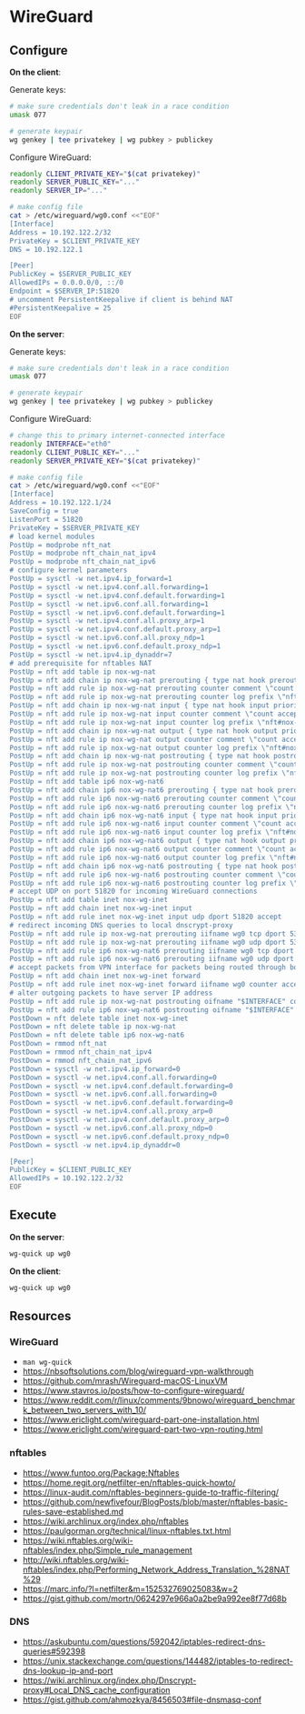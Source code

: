# WireGuard

## Configure

**On the client**:

Generate keys:

```sh
# make sure credentials don't leak in a race condition
umask 077

# generate keypair
wg genkey | tee privatekey | wg pubkey > publickey
```

Configure WireGuard:

```sh
readonly CLIENT_PRIVATE_KEY="$(cat privatekey)"
readonly SERVER_PUBLIC_KEY="..."
readonly SERVER_IP="..."

# make config file
cat > /etc/wireguard/wg0.conf <<"EOF"
[Interface]
Address = 10.192.122.2/32
PrivateKey = $CLIENT_PRIVATE_KEY
DNS = 10.192.122.1

[Peer]
PublicKey = $SERVER_PUBLIC_KEY
AllowedIPs = 0.0.0.0/0, ::/0
Endpoint = $SERVER_IP:51820
# uncomment PersistentKeepalive if client is behind NAT
#PersistentKeepalive = 25
EOF
```

**On the server**:

Generate keys:

```sh
# make sure credentials don't leak in a race condition
umask 077

# generate keypair
wg genkey | tee privatekey | wg pubkey > publickey
```

Configure WireGuard:

```sh
# change this to primary internet-connected interface
readonly INTERFACE="eth0"
readonly CLIENT_PUBLIC_KEY="..."
readonly SERVER_PRIVATE_KEY="$(cat privatekey)"

# make config file
cat > /etc/wireguard/wg0.conf <<"EOF"
[Interface]
Address = 10.192.122.1/24
SaveConfig = true
ListenPort = 51820
PrivateKey = $SERVER_PRIVATE_KEY
# load kernel modules
PostUp = modprobe nft_nat
PostUp = modprobe nft_chain_nat_ipv4
PostUp = modprobe nft_chain_nat_ipv6
# configure kernel parameters
PostUp = sysctl -w net.ipv4.ip_forward=1
PostUp = sysctl -w net.ipv4.conf.all.forwarding=1
PostUp = sysctl -w net.ipv4.conf.default.forwarding=1
PostUp = sysctl -w net.ipv6.conf.all.forwarding=1
PostUp = sysctl -w net.ipv6.conf.default.forwarding=1
PostUp = sysctl -w net.ipv4.conf.all.proxy_arp=1
PostUp = sysctl -w net.ipv4.conf.default.proxy_arp=1
PostUp = sysctl -w net.ipv6.conf.all.proxy_ndp=1
PostUp = sysctl -w net.ipv6.conf.default.proxy_ndp=1
PostUp = sysctl -w net.ipv4.ip_dynaddr=7
# add prerequisite for nftables NAT
PostUp = nft add table ip nox-wg-nat
PostUp = nft add chain ip nox-wg-nat prerouting { type nat hook prerouting priority 0\; }
PostUp = nft add rule ip nox-wg-nat prerouting counter comment \"count accepted packets\"
PostUp = nft add rule ip nox-wg-nat prerouting counter log prefix \"nft#nox-wg-nat: \"
PostUp = nft add chain ip nox-wg-nat input { type nat hook input priority 100\; }
PostUp = nft add rule ip nox-wg-nat input counter comment \"count accepted packets\"
PostUp = nft add rule ip nox-wg-nat input counter log prefix \"nft#nox-wg-nat: \"
PostUp = nft add chain ip nox-wg-nat output { type nat hook output priority 0\; }
PostUp = nft add rule ip nox-wg-nat output counter comment \"count accepted packets\"
PostUp = nft add rule ip nox-wg-nat output counter log prefix \"nft#nox-wg-nat: \"
PostUp = nft add chain ip nox-wg-nat postrouting { type nat hook postrouting priority 100\; }
PostUp = nft add rule ip nox-wg-nat postrouting counter comment \"count accepted packets\"
PostUp = nft add rule ip nox-wg-nat postrouting counter log prefix \"nft#nox-wg-nat: \"
PostUp = nft add table ip6 nox-wg-nat6
PostUp = nft add chain ip6 nox-wg-nat6 prerouting { type nat hook prerouting priority 0\; }
PostUp = nft add rule ip6 nox-wg-nat6 prerouting counter comment \"count accepted packets\"
PostUp = nft add rule ip6 nox-wg-nat6 prerouting counter log prefix \"nft#nox-wg-nat6: \"
PostUp = nft add chain ip6 nox-wg-nat6 input { type nat hook input priority 100\; }
PostUp = nft add rule ip6 nox-wg-nat6 input counter comment \"count accepted packets\"
PostUp = nft add rule ip6 nox-wg-nat6 input counter log prefix \"nft#nox-wg-nat6: \"
PostUp = nft add chain ip6 nox-wg-nat6 output { type nat hook output priority 0\; }
PostUp = nft add rule ip6 nox-wg-nat6 output counter comment \"count accepted packets\"
PostUp = nft add rule ip6 nox-wg-nat6 output counter log prefix \"nft#nox-wg-nat6: \"
PostUp = nft add chain ip6 nox-wg-nat6 postrouting { type nat hook postrouting priority 100\; }
PostUp = nft add rule ip6 nox-wg-nat6 postrouting counter comment \"count accepted packets\"
PostUp = nft add rule ip6 nox-wg-nat6 postrouting counter log prefix \"nft#nox-wg-nat6: \"
# accept UDP on port 51820 for incoming WireGuard connections
PostUp = nft add table inet nox-wg-inet
PostUp = nft add chain inet nox-wg-inet input
PostUp = nft add rule inet nox-wg-inet input udp dport 51820 accept
# redirect incoming DNS queries to local dnscrypt-proxy
PostUp = nft add rule ip nox-wg-nat prerouting iifname wg0 tcp dport 53 counter dnat to 127.0.0.1:53
PostUp = nft add rule ip nox-wg-nat prerouting iifname wg0 udp dport 53 counter dnat to 127.0.0.1:53
PostUp = nft add rule ip6 nox-wg-nat6 prerouting iifname wg0 tcp dport 53 counter dnat to [::1]:53
PostUp = nft add rule ip6 nox-wg-nat6 prerouting iifname wg0 udp dport 53 counter dnat to [::1]:53
# accept packets from VPN interface for packets being routed through box
PostUp = nft add chain inet nox-wg-inet forward
PostUp = nft add rule inet nox-wg-inet forward iifname wg0 counter accept
# alter outgoing packets to have server IP address
PostUp = nft add rule ip nox-wg-nat postrouting oifname "$INTERFACE" counter masquerade
PostUp = nft add rule ip6 nox-wg-nat6 postrouting oifname "$INTERFACE" counter masquerade
PostDown = nft delete table inet nox-wg-inet
PostDown = nft delete table ip nox-wg-nat
PostDown = nft delete table ip6 nox-wg-nat6
PostDown = rmmod nft_nat
PostDown = rmmod nft_chain_nat_ipv4
PostDown = rmmod nft_chain_nat_ipv6
PostDown = sysctl -w net.ipv4.ip_forward=0
PostDown = sysctl -w net.ipv4.conf.all.forwarding=0
PostDown = sysctl -w net.ipv4.conf.default.forwarding=0
PostDown = sysctl -w net.ipv6.conf.all.forwarding=0
PostDown = sysctl -w net.ipv6.conf.default.forwarding=0
PostDown = sysctl -w net.ipv4.conf.all.proxy_arp=0
PostDown = sysctl -w net.ipv4.conf.default.proxy_arp=0
PostDown = sysctl -w net.ipv6.conf.all.proxy_ndp=0
PostDown = sysctl -w net.ipv6.conf.default.proxy_ndp=0
PostDown = sysctl -w net.ipv4.ip_dynaddr=0

[Peer]
PublicKey = $CLIENT_PUBLIC_KEY
AllowedIPs = 10.192.122.2/32
EOF
```

## Execute

**On the server**:

```sh
wg-quick up wg0
```

**On the client**:

```sh
wg-quick up wg0
```

## Resources

### WireGuard

- `man wg-quick`
- https://nbsoftsolutions.com/blog/wireguard-vpn-walkthrough
- https://github.com/mrash/Wireguard-macOS-LinuxVM
- https://www.stavros.io/posts/how-to-configure-wireguard/
- https://www.reddit.com/r/linux/comments/9bnowo/wireguard_benchmark_between_two_servers_with_10/
- https://www.ericlight.com/wireguard-part-one-installation.html
- https://www.ericlight.com/wireguard-part-two-vpn-routing.html

### nftables

- https://www.funtoo.org/Package:Nftables
- https://home.regit.org/netfilter-en/nftables-quick-howto/
- https://linux-audit.com/nftables-beginners-guide-to-traffic-filtering/
- https://github.com/newfivefour/BlogPosts/blob/master/nftables-basic-rules-save-established.md
- https://wiki.archlinux.org/index.php/nftables
- https://paulgorman.org/technical/linux-nftables.txt.html
- https://wiki.nftables.org/wiki-nftables/index.php/Simple_rule_management
- http://wiki.nftables.org/wiki-nftables/index.php/Performing_Network_Address_Translation_%28NAT%29
- https://marc.info/?l=netfilter&m=152532769025083&w=2
- https://gist.github.com/mortn/0624297e966a0a2be9a992ee8f77d68b

### DNS

- https://askubuntu.com/questions/592042/iptables-redirect-dns-queries#592398
- https://unix.stackexchange.com/questions/144482/iptables-to-redirect-dns-lookup-ip-and-port
- https://wiki.archlinux.org/index.php/Dnscrypt-proxy#Local_DNS_cache_configuration
- https://gist.github.com/ahmozkya/8456503#file-dnsmasq-conf
